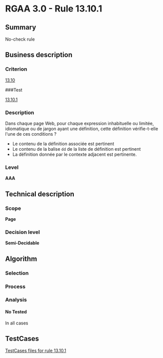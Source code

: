 # RGAA 3.0 -  Rule 13.10.1

## Summary

No-check rule

## Business description

### Criterion

[13.10](http://disic.github.io/rgaa_referentiel_en/RGAA3.0_Criteria_English_version_v1.html#crit-13-10)

###Test

[13.10.1](http://disic.github.io/rgaa_referentiel_en/RGAA3.0_Criteria_English_version_v1.html#test-13-10-1)

### Description

Dans chaque page Web, pour chaque expression inhabituelle ou limit&eacute;e, idiomatique ou de jargon ayant une d&eacute;finition, cette d&eacute;finition v&eacute;rifie-t-elle l'une de ces conditions ? 
 
 * Le contenu de la d&eacute;finition associ&eacute;e est pertinent 
 *  Le contenu de la balise `dd` de la liste de d&eacute;finition est pertinent 
 *  La d&eacute;finition donn&eacute;e par le contexte adjacent est pertinente. 


### Level

**AAA**

## Technical description

### Scope

**Page**

### Decision level

**Semi-Decidable**

## Algorithm

### Selection

### Process

### Analysis

#### No Tested 

In all cases



##  TestCases 

[TestCases files for rule 13.10.1](https://github.com/Asqatasun/Asqatasun/tree/master/rules/rules-rgaa3.0/src/test/resources/testcases/rgaa30/Rgaa30Rule131001/) 


